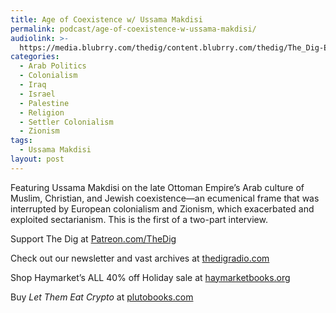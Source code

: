 ```yaml
---
title: Age of Coexistence w/ Ussama Makdisi
permalink: podcast/age-of-coexistence-w-ussama-makdisi/
audiolink: >-
  https://media.blubrry.com/thedig/content.blubrry.com/thedig/The_Dig-EP_429-Makdisi.mp3
categories:
  - Arab Politics
  - Colonialism
  - Iraq
  - Israel
  - Palestine
  - Religion
  - Settler Colonialism
  - Zionism
tags:
  - Ussama Makdisi
layout: post
---
```


Featuring Ussama Makdisi on the late Ottoman Empire’s Arab culture of Muslim, Christian, and Jewish coexistence—an ecumenical frame that was interrupted by European colonialism and Zionism, which exacerbated and exploited sectarianism. This is the first of a two-part interview.

Support The Dig at [Patreon.com/TheDig](http://patreon.com/TheDig)

Check out our newsletter and vast archives at [thedigradio.com](http://thedigradio.com)

Shop Haymarket’s ALL 40% off Holiday sale at [haymarketbooks.org](http://haymarketbooks.org)

Buy *Let Them Eat Crypto* at [plutobooks.com](http://plutobooks.com)
